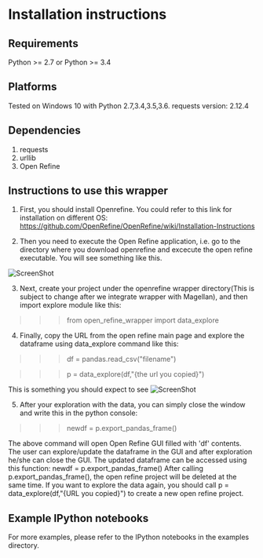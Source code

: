 # Installation instructions

## Requirements

Python >= 2.7 or Python >= 3.4

## Platforms

Tested on Windows 10 with Python 2.7,3.4,3.5,3.6.
requests version: 2.12.4

## Dependencies

1. requests
2. urllib
3. Open Refine


## Instructions to use this wrapper

1. First, you should install Openrefine. You could refer to this link for installation on different OS:  https://github.com/OpenRefine/OpenRefine/wiki/Installation-Instructions

2. Then you need to execute the Open Refine application, i.e. go to the directory where you download openrefine and excecute the open refine executable. You will see something like this.

![ScreenShot](https://raw.github.com/anhaidgroup/wrappers_for_exploring_df/master/open-refine/OpenRefineMain.PNG)

3. Next, create your project under the openrefine wrapper directory(This is subject to change after we integrate wrapper with Magellan), and then import explore module like this:

  >>>from open_refine_wrapper import data_explore
  
4. Finally, copy the URL from the open refine main page and explore the dataframe using data_explore command like this:
  
  >>>df = pandas.read_csv("filename")
  
  >>>p = data_explore(df,"{the url you copied}")
  
  This is something you should expect to see
![ScreenShot](https://raw.github.com/anhaidgroup/wrappers_for_exploring_df/master/open-refine/OpenRefinProject.PNG)
  

5. After your exploration with the data, you can simply close the window and write this in the python console:

  >>>newdf = p.export_pandas_frame()

The above command will open Open Refine GUI filled with 'df' contents. The user can 
explore/update the dataframe in the GUI and after exploration he/she can 
close the GUI. The updated dataframe can be accessed using this function: newdf = p.export_pandas_frame()
After calling p.export_pandas_frame(), the open refine project will be deleted at the same time. If you want to
explore the data again, you should call p = data_explore(df,"{URL you copied}") to create a new open refine project. 



## Example IPython notebooks

For more examples, please refer to the IPython notebooks in the examples directory.

